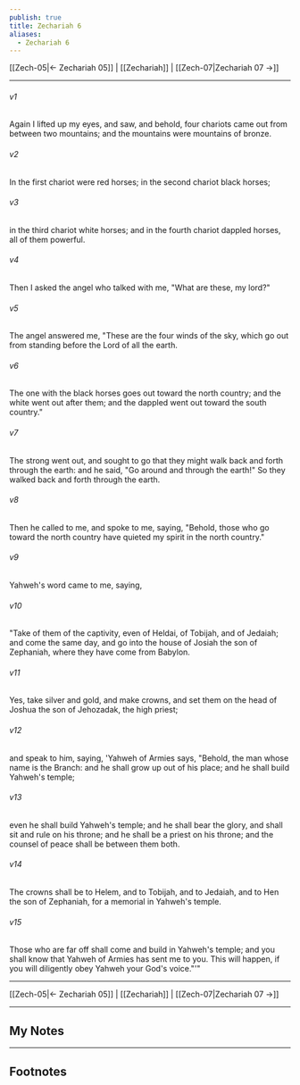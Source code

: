 ```yaml
---
publish: true
title: Zechariah 6
aliases:
  - Zechariah 6
---
```


[[Zech-05|← Zechariah 05]] | [[Zechariah]] | [[Zech-07|Zechariah 07 →]]
***



###### v1 
Again I lifted up my eyes, and saw, and behold, four chariots came out from between two mountains; and the mountains were mountains of bronze. 

###### v2 
In the first chariot were red horses; in the second chariot black horses; 

###### v3 
in the third chariot white horses; and in the fourth chariot dappled horses, all of them powerful. 

###### v4 
Then I asked the angel who talked with me, "What are these, my lord?" 

###### v5 
The angel answered me, "These are the four winds of the sky, which go out from standing before the Lord of all the earth. 

###### v6 
The one with the black horses goes out toward the north country; and the white went out after them; and the dappled went out toward the south country." 

###### v7 
The strong went out, and sought to go that they might walk back and forth through the earth: and he said, "Go around and through the earth!" So they walked back and forth through the earth. 

###### v8 
Then he called to me, and spoke to me, saying, "Behold, those who go toward the north country have quieted my spirit in the north country." 

###### v9 
Yahweh's word came to me, saying, 

###### v10 
"Take of them of the captivity, even of Heldai, of Tobijah, and of Jedaiah; and come the same day, and go into the house of Josiah the son of Zephaniah, where they have come from Babylon. 

###### v11 
Yes, take silver and gold, and make crowns, and set them on the head of Joshua the son of Jehozadak, the high priest; 

###### v12 
and speak to him, saying, 'Yahweh of Armies says, "Behold, the man whose name is the Branch: and he shall grow up out of his place; and he shall build Yahweh's temple; 

###### v13 
even he shall build Yahweh's temple; and he shall bear the glory, and shall sit and rule on his throne; and he shall be a priest on his throne; and the counsel of peace shall be between them both. 

###### v14 
The crowns shall be to Helem, and to Tobijah, and to Jedaiah, and to Hen the son of Zephaniah, for a memorial in Yahweh's temple. 

###### v15 
Those who are far off shall come and build in Yahweh's temple; and you shall know that Yahweh of Armies has sent me to you. This will happen, if you will diligently obey Yahweh your God's voice."'"

***
[[Zech-05|← Zechariah 05]] | [[Zechariah]] | [[Zech-07|Zechariah 07 →]]

---
## My Notes

---
## Footnotes